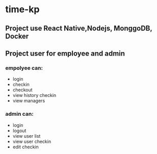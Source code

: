# time-kp

## Project use React Native,Nodejs, MonggoDB, Docker
 
## Project user for employee and admin
 ### empolyee can:
- login
- checkin
- checkout
- view history checkin
- view managers
### admin can:
- login
- logout
- view user list
- view user checkin
- edit checkin
